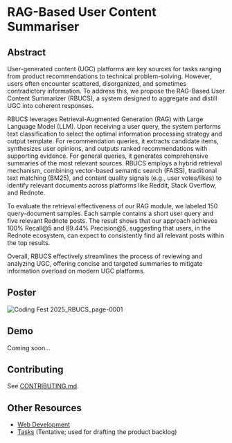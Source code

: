 # RAG-Based User Content Summariser

## Abstract
User-generated content (UGC) platforms are key sources for tasks ranging from product recommendations to technical problem-solving. However, users often encounter scattered, disorganized, and sometimes contradictory information. To address this, we propose the RAG-Based User Content Summarizer (RBUCS), a system designed to aggregate and distill UGC into coherent responses.

RBUCS leverages Retrieval-Augmented Generation (RAG) with Large Language Model (LLM). Upon receiving a user query, the system performs text classification to select the optimal information processing strategy and output template. For recommendation queries, it extracts candidate items, synthesizes user opinions, and outputs ranked recommendations with supporting evidence. For general queries, it generates comprehensive summaries of the most relevant sources. RBUCS employs a hybrid retrieval mechanism, combining vector-based semantic search (FAISS), traditional text matching (BM25), and content quality signals (e.g., user votes/likes) to identify relevant documents across platforms like Reddit, Stack Overflow, and Rednote.

To evaluate the retrieval effectiveness of our RAG module, we labeled 150 query-document samples. Each sample contains a short user query and five relevant Rednote posts. The result shows that our approach achieves 100% Recall@5 and 89.44% Precision@5, suggesting that users, in the Rednote ecosystem, can expect to consistently find all relevant posts within the top results.

Overall, RBUCS effectively streamlines the process of reviewing and analyzing UGC, offering concise and targeted summaries to mitigate information overload on modern UGC platforms.

## Poster
![Coding Fest 2025_RBUCS_page-0001](https://github.com/user-attachments/assets/dd4391c4-95c4-45c0-aa6d-18def2d1d720)

## Demo
Coming soon...

## Contributing
See [CONTRIBUTING.md](https://github.com/yilil/RAG-Based-User-Content-Summariser/blob/main/Project/CONTRIBUTING.md).

## Other Resources
- [Web Development](https://www.notion.so/Web-Development-d45066738c604a8cbf783bf8ac1bcae7?pvs=4)
- [Tasks](https://docs.google.com/document/d/1pWmh07-DyQ-Cz5ZIpRNOjjC2DhFShZApeUEzYii5-n4/edit?usp=sharing) (Tentative; used for drafting the product backlog)
